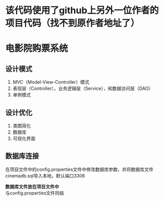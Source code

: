 # 该代码使用了github上另外一位作者的项目代码（找不到原作者地址了）

# 电影院购票系统

## 设计模式

1. MVC（Model-View-Controller）模式
2. 表现层（Controller），业务逻辑层（Service），和数据访问层（DAO）
3. 单例模式

## 设计优化

1. 类图简化
2. 数据库
3. 可视化界面

## 数据库连接

在项目文件中的config.properties文件中修改数据库参数，并将数据库文件cinemadb.sql导入本地，默认端口3306

**数据库文件放在项目文件中**  
与config.properties文件同级



